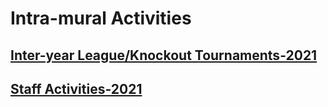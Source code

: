 # Intra-mural Activities

## [Inter-year League/Knockout Tournaments-2021](Student.md)

## [Staff Activities-2021](Staff.md)
